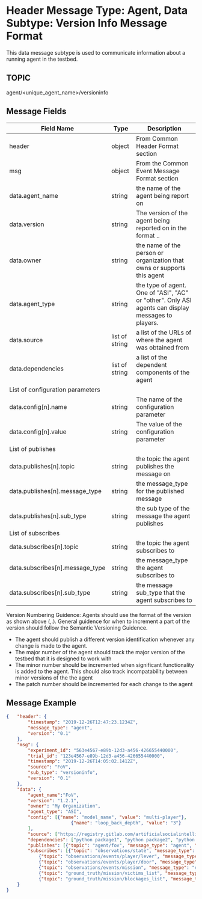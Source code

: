# Header Message Type: Agent, Data Subtype: Version Info Message Format
This data message subtype is used to communicate information about a running agent in the testbed.

## TOPIC

agent/<unique_agent_name>/versioninfo

## Message Fields

| Field Name | Type | Description
| --- | --- | ---|
| header | object | From Common Header Format section
| msg | object | From the Common Event Message Format section 
| data.agent_name | string | the name of the agent being report on
| data.version | string | The version of the agent being reported on in the format <major>.<minor>.<patch>
| data.owner | string | the name of the person or organization that owns or supports this agent
| data.agent_type | string | the type of agent.  One of "ASI", "AC" or "other".  Only ASI agents can display messages to players.
| data.source | list of string | a list of the URLs of where the agent was obtained from
| data.dependencies | list of string | a list of the dependent components of the agent
| List of configuration parameters |  |
| data.config[n].name | string | The name of the configuration parameter
| data.config[n].value | string | The value of the configuration parameter 
| List of publishes | |
| data.publishes[n].topic | string | the topic the agent publishes the message on
| data.publishes[n].message_type | string | the message_type for the published message
| data.publishes[n].sub_type | string | the sub type of the message the agent publishes
| List of subscribes | |
| data.subscribes[n].topic | string | the topic the agent subscribes to
| data.subscribes[n].message_type | string | the message_type the agent subscribes to
| data.subscribes[n].sub_type | string | the message sub_type that the agent subscribes to

Version Numbering Guidence:
Agents should use the format of the version as shown above (<Major>,<Minor>.<Patch>).  General guidence for when to increment a part of the version should follow the Semantic Versioning Guidence.
- The agent should publish a different version identification whenever any change is made to the agent.
- The major number of the agent should track the major version of the testbed that it is designed to work with
- The minor number should be incremented when significant functionality is added to the agent.   This should also track incompatability between minor versions of the the agent
- The patch number should be incremented for each change to the agent

## Message Example

```json
{	"header": {
		"timestamp": "2019-12-26T12:47:23.1234Z",
		"message_type": "agent",
		"version": "0.1"
	},
	"msg": { 
		"experiment_id": "563e4567-e89b-12d3-a456-426655440000",
		"trial_id": "123e4567-e89b-12d3-a456-426655440000",
		"timestamp": "2019-12-26T14:05:02.1412Z",
		"source": "FoV",
		"sub_type": "versioninfo",
		"version": "0.1"
	},
	"data": {
		"agent_name":"FoV",
		"version": "1.2.1",
		"owner": "My Organization",
		"agent_type": "ASI",
		"config": [{"name": "model_name", "value": "multi-player"},
						{"name": "loop_back_depth", "value": "3"}
		],
		"source": ["https://registry.gitlab.com/artificialsocialintelligence/study3/pygl_fov_agent:2.0.0-dev.349"],
		"dependencies": ["python package1", "python package2", "python package3"],
		"publishes": [{"topic": "agent/fov", "message_type": "agent", "sub_type": "fov"}],
		"subscribes": [{"topic": "observations/state", "message_type": "observation", "sub_type": "state"},
			{"topic": "observations/events/player/lever", "message_type": "event", "sub_type": "Event:Lever"},
			{"topic": "observations/events/player/door", "message_type": "event", "sub_type": "Event:Door"},
			{"topic": "observations/events/mission", "message_type": "event", "sub_type": "Event:MissionState"},
			{"topic": "ground_truth/mission/victims_list", "message_type": "groundtruth", "sub_type": "Mission:VictimList"},
			{"topic": "ground_truth/mission/blockages_list", "message_type": "groundtruth", "sub_type": "Mission:BlockageList"}]
	}
}

```
